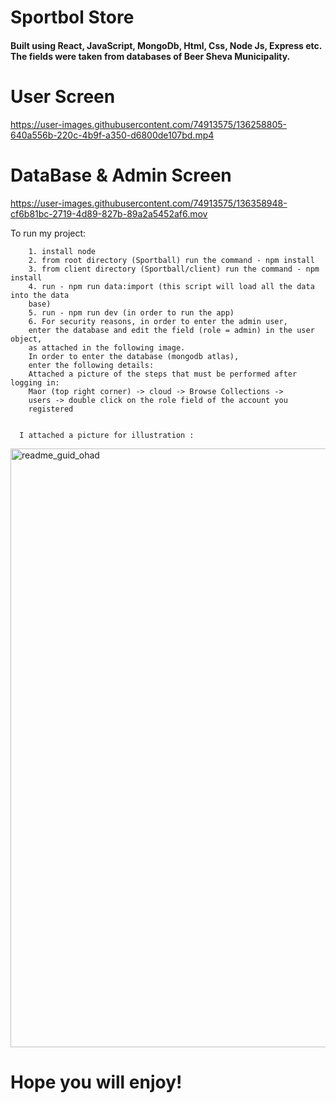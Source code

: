 
<h1>Sportbol Store</h1>
<h4>Built using React, JavaScript, MongoDb, Html, Css, Node Js, Express etc.
The fields were taken from databases of Beer Sheva Municipality.</h4>

# User Screen
https://user-images.githubusercontent.com/74913575/136258805-640a556b-220c-4b9f-a350-d6800de107bd.mp4

# DataBase & Admin Screen



https://user-images.githubusercontent.com/74913575/136358948-cf6b81bc-2719-4d89-827b-89a2a5452af6.mov




<!DOCTYPE html>
<html lang="en">
<head>
    <meta charset="UTF-8">
    <link href="style.css" rel="stylesheet"/>
</head>
<body>
<div>
    To run my project:

        1. install node 
        2. from root directory (Sportball) run the command - npm install
        3. from client directory (Sportball/client) run the command - npm install
        4. run - npm run data:import (this script will load all the data into the data
        base) 
        5. run - npm run dev (in order to run the app)
        6. For security reasons, in order to enter the admin user, 
        enter the database and edit the field (role = admin) in the user object,
        as attached in the following image.
        In order to enter the database (mongodb atlas),
        enter the following details:
        Attached a picture of the steps that must be performed after logging in:
        Maor (top right corner) -> cloud -> Browse Collections ->
        users -> double click on the role field of the account you
        registered

       
      I attached a picture for illustration :
  <img width="958" alt="readme_guid_ohad" src="https://user-images.githubusercontent.com/74913575/136245166-1543c80d-a119-499e-8804-50c3f0f85972.png"></img>
         

  <div><h1>Hope you will enjoy!</h1></div>

</div>
</body>
</html>

